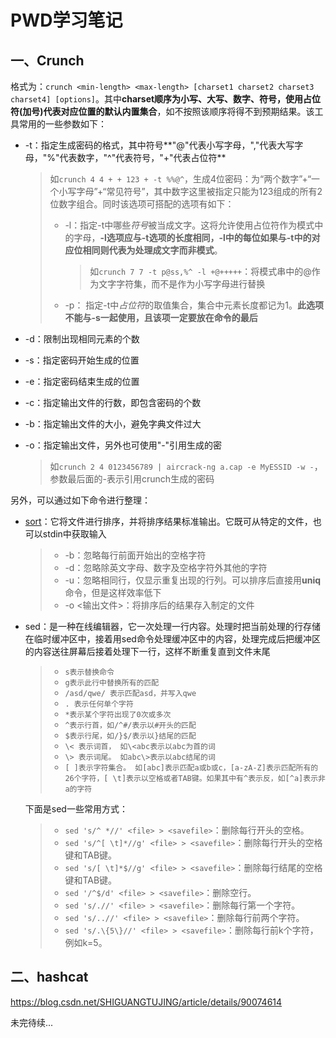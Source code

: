 # PWD学习笔记



## 一、Crunch

格式为：`crunch <min-length> <max-length> [charset1 charset2 charset3 charset4] [options]`。其中**charset顺序为小写、大写、数字、符号，使用占位符(加号)代表对应位置的默认内置集合**，如不按照该顺序将得不到预期结果。该工具常用的一些参数如下：

+ -t：指定生成密码的格式，其中符号**"@"代表小写字母，","代表大写字母，"%"代表数字，"\^"代表符号，"+"代表占位符**

  > 如`crunch 4 4 + + 123 + -t %%@^`，生成4位密码：为“两个数字”+“一个小写字母”+“常见符号”，其中数字这里被指定只能为123组成的所有2位数字组合。同时该选项可搭配的选项有如下：
  >
  > + -l：指定-t中哪些*符号*被当成文字。这将允许使用占位符作为模式中的字母，**-l选项应与-t选项的长度相同，-l中的每位如果与-t中的对应位相同则代表为处理成文字而非模式**。
  >
  >   > 如`crunch 7 7 -t p@ss,%^ -l +@+++++`：将模式串中的@作为文字字符集，而不是作为小写字母进行替换
  >
  > + -p： 指定-t中*占位符*的取值集合，集合中元素长度都记为1。**此选项不能与-s一起使用，且该项一定要放在命令的最后** 

+ -d：限制出现相同元素的个数

+ -s：指定密码开始生成的位置

+ -e：指定密码结束生成的位置

+ -c：指定输出文件的行数，即包含密码的个数

+ -b：指定输出文件的大小，避免字典文件过大

+ -o：指定输出文件，另外也可使用"-"引用生成的密

  > 如`crunch 2 4 0123456789 | aircrack-ng a.cap -e MyESSID -w -`，参数最后面的-表示引用crunch生成的密码

另外，可以通过如下命令进行整理：

+ [sort](http://www.runoob.com/linux/linux-comm-sort.html)：它将文件进行排序，并将排序结果标准输出。它既可从特定的文件，也可以stdin中获取输入

  > + -b：忽略每行前面开始出的空格字符
  > + -d：忽略除英文字母、数字及空格字符外其他的字符
  > + -u：忽略相同行，仅显示重复出现的行列。可以排序后直接用**uniq**命令，但是这样效率低下
  > + -o <输出文件>：将排序后的结果存入制定的文件

+ sed：是一种在线编辑器，它一次处理一行内容。处理时把当前处理的行存储在临时缓冲区中，接着用sed命令处理缓冲区中的内容，处理完成后把缓冲区的内容送往屏幕后接着处理下一行，这样不断重复直到文件末尾

  > + `s表示替换命令`
  > + `g表示此行中替换所有的匹配`
  > + `/asd/qwe/ 表示匹配asd，并写入qwe`
  > + `. 表示任何单个字符`
  > + `*表示某个字符出现了0次或多次`
  > + `^表示行首，如/^#/表示以#开头的匹配`
  > + `$表示行尾，如/}$/表示以}结尾的匹配`
  > + `\< 表示词首， 如\<abc表示以abc为首的词`
  > + `\> 表示词尾。 如abc\>表示以abc结尾的词`
  > + `[ ]表示字符集合。 如[abc]表示匹配a或b或c，[a-zA-Z]表示匹配所有的26个字符，[ \t]表示以空格或者TAB键。如果其中有^表示反，如[^a]表示非a的字符`

  下面是sed一些常用方式：

  > + `sed 's/^ *//' <file> > <savefile>`：删除每行开头的空格。
  > + `sed 's/^[ \t]*//g' <file> > <savefile>`：删除每行开头的空格键和TAB键。
  > + `sed 's/[ \t]*$//g' <file> > <savefile>`：删除每行结尾的空格键和TAB键。
  > + `sed '/^$/d' <file> > <savefile>`：删除空行。
  > + `sed 's/.//' <file> > <savefile>`：删除每行第一个字符。
  > + `sed 's/..//' <file> > <savefile>`：删除每行前两个字符。
  > + `sed 's/.\{5\}//' <file> > <savefile>`：删除每行前k个字符，例如k=5。



## 二、hashcat

https://blog.csdn.net/SHIGUANGTUJING/article/details/90074614

未完待续...